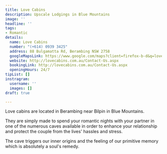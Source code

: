 ```yaml
---
title: Love Cabins
description: Upscale Lodgings in Blue Mountains
image: ''
headline: ''
tags:
- Romantic
details:
  name: Love Cabins
  number: "(+614) 0939 3425"
  address: 88 Bulgamatta Rd, Berambing NSW 2758
  googleMapsLink: https://www.google.com/maps?client=firefox-b-d&q=love+cabins+katoomba&um=1&ie=UTF-8&sa=X&ved=2ahUKEwjlxOvJwrT5AhWJ-TgGHUuDBKMQ_AUoAnoECAIQBA
  website: http://lovecabins.com.au/Contact-Us.aspx
  bookingLink: http://lovecabins.com.au/Contact-Us.aspx
  openingHours: 24/7
tipList: []
instragram:
  username: ''
  images: []
draft: true

---
```

Love cabins are located in Berambing near Bilpin in Blue Mountains.

They are simply made to spend your romantic nights with your partner in one of the numerous caves available in order to enhance your relationship and protect the couple from the lives' hassles and stress.

The cave triggers our inner origins and the feeling of our primitive memory which is absolutely a soul's remedy.